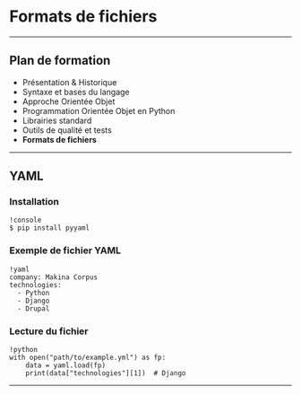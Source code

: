 # Formats de fichiers

--------------------------------------------------------------------------------

## Plan de formation

- Présentation & Historique
- Syntaxe et bases du langage
- Approche Orientée Objet
- Programmation Orientée Objet en Python
- Librairies standard
- Outils de qualité et tests
- **Formats de fichiers**

--------------------------------------------------------------------------------

## YAML

### Installation

    !console
    $ pip install pyyaml

### Exemple de fichier YAML

    !yaml
    company: Makina Corpus
    technologies:
      - Python
      - Django
      - Drupal

### Lecture du fichier

    !python
    with open("path/to/example.yml") as fp:
        data = yaml.load(fp)
        print(data["technologies"][1])  # Django

--------------------------------------------------------------------------------
